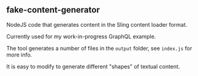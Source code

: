 fake-content-generator
------

NodeJS code that generates content in the Sling content loader format.

Currently used for my work-in-progress GraphQL example.

The tool generates a number of files in the `output` folder, see `index.js` for more info.

It is easy to modify to generate different "shapes" of textual content.
